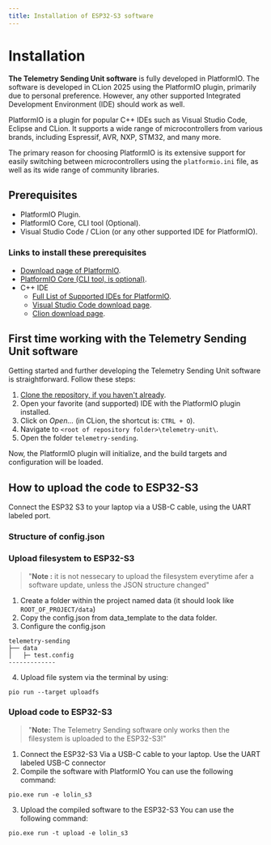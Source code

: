 ```yaml
---
title: Installation of ESP32-S3 software
---
```




# Installation

**The Telemetry Sending Unit software** is fully developed in PlatformIO. The software is developed in CLion 2025 using the PlatformIO plugin, primarily due to personal preference. However, any other supported Integrated Development Environment (IDE) should work as well.

PlatformIO is a plugin for popular C++ IDEs such as Visual Studio Code, Eclipse and CLion. It supports a wide range of microcontrollers from various brands, including Espressif, AVR, NXP, STM32, and many more.

The primary reason for choosing PlatformIO is its extensive support for easily switching between microcontrollers using the `platformio.ini` file, as well as its wide range of community libraries.


## Prerequisites

- PlatformIO Plugin.
- PlatformIO Core, CLI tool (Optional).
- Visual Studio Code / CLion (or any other supported IDE for PlatformIO).


### Links to install these prerequisites

- [Download page of PlatformIO](https://platformio.org/).
- [PlatformIO Core (CLI tool, is optional)](https://docs.platformio.org/en/latest/core/index.html).
- C++ IDE
    - [Full List of Supported IDEs for PlatformIO](https://platformio.org/install/integration).
    - [Visual Studio Code download page](https://code.visualstudio.com/).
    - [Clion download page](https://www.jetbrains.com/clion/).


## First time working with the Telemetry Sending Unit software

Getting started and further developing the Telemetry Sending Unit software is straightforward. Follow these steps:

1. [Clone the repository, if you haven't already](https://gitlab.com/hydromotive/2425-acquistionmodule-dev).
2. Open your favorite (and supported) IDE with the PlatformIO plugin installed.
3. Click on _Open..._ (in CLion, the shortcut is: `CTRL + O`).
4. Navigate to `<root of repository folder>\telemetry-unit\`.
5. Open the folder `telemetry-sending`.

Now, the PlatformIO plugin will initialize, and the build targets and configuration will be loaded.

## How to upload the code to ESP32-S3

Connect the ESP32 S3 to your laptop via a USB-C cable, using the UART labeled port.

### Structure of config.json


### Upload filesystem to ESP32-S3

> "**Note :** it is not nessecary to upload the filesystem everytime afer a software update, unless the JSON structure changed" 

1. Create a folder within the project named data (it should look like `ROOT_OF_PROJECT/data`)
2. Copy the config.json from data_template to the data folder.
3. Configure the config.json

```
telemetry-sending
├── data
│   ├─ test.config
-------------
```

4. Upload file system via the terminal by using:
```
pio run --target uploadfs
```


### Upload code to ESP32-S3

> "**Note:** The Telemetry Sending software only works then the filesystem is uploaded to the ESP32-S3!"

1. Connect the ESP32-S3 Via a USB-C cable to your laptop. Use the UART labeled USB-C connector
2. Compile the software with PlatformIO
You can use the following command:

```
pio.exe run -e lolin_s3
```

3. Upload the compiled software to the ESP32-S3
   You can use the following command:

```
pio.exe run -t upload -e lolin_s3
```
